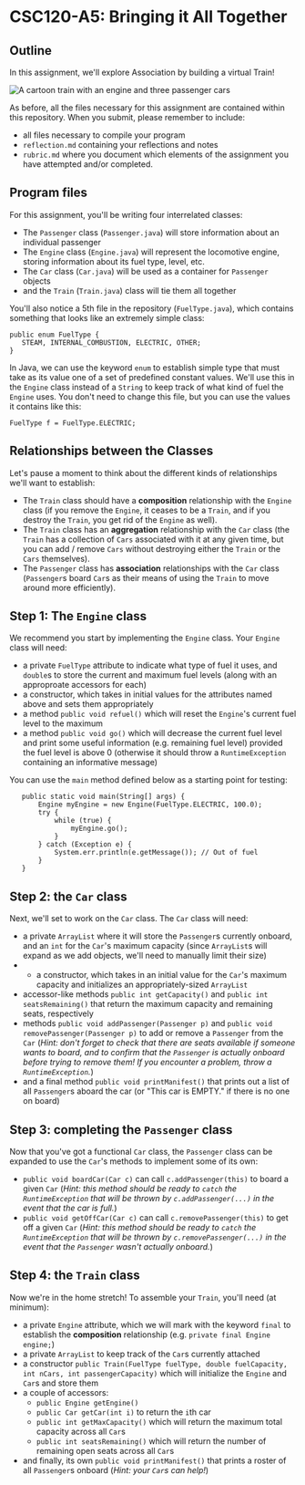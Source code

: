 # CSC120-A5: Bringing it All Together

## Outline
In this assignment, we'll explore Association by building a virtual Train!

![A cartoon train with an engine and three passenger cars](https://jcrouser.github.io/CSC120/img/train.jpeg)

As before, all the files necessary for this assignment are contained within this repository. When you submit, please remember to include:

 - all files necessary to compile your program
 - `reflection.md` containing your reflections and notes
 - `rubric.md` where you document which elements of the assignment you have attempted and/or completed.
 
##  Program files
For this assignment, you'll be writing four interrelated classes:

 - The `Passenger` class (`Passenger.java`) will store information about an individual passenger
 - The `Engine` class (`Engine.java`) will represent the locomotive engine, storing information about its fuel type, level, etc.
 - The `Car` class (`Car.java`) will be used as a container for `Passenger` objects
 - and the `Train` (`Train.java`) class will tie them all together
 
 You'll also notice a 5th file in the repository (`FuelType.java`), which contains something that looks like an extremely simple class:
 ```
public enum FuelType {
    STEAM, INTERNAL_COMBUSTION, ELECTRIC, OTHER;
}
```
In Java, we can use the keyword `enum` to establish simple type that must take as its value one of a set of predefined constant values. We'll use this in the `Engine` class instead of a `String` to keep track of what kind of fuel the `Engine` uses. You don't need to change this file, but you can use the values it contains like this:

```
FuelType f = FuelType.ELECTRIC;
```

## Relationships between the Classes
 
Let's pause a moment to think about the different kinds of relationships we'll want to establish:

 - The `Train` class should have a **composition** relationship with the `Engine` class (if you remove the `Engine`, it ceases to be a `Train`, and if you destroy the `Train`, you get rid of the `Engine` as well).
 - The `Train` class has an **aggregation** relationship with the `Car` class (the `Train` has a collection of `Cars` associated with it at any given time, but you can add / remove `Cars` without destroying either the `Train` or the `Cars` themselves).
 - The `Passenger` class has **association** relationships with the `Car` class (`Passenger`s board `Car`s as their means of using the `Train` to move around more efficiently).
 
 ## Step 1: The `Engine` class
 We recommend you start by implementing the `Engine` class. Your `Engine` class will need:
 
  - a private `FuelType` attribute to indicate what type of fuel it uses, and `double`s to store the current and maximum fuel levels (along with an approproate accessors for each)
  - a constructor, which takes in initial values for the attributes named above and sets them appropriately
  - a method `public void refuel()` which will reset the `Engine`'s current fuel level to the maximum
  - a method `public void go()` which will decrease the current fuel level and print some useful information (e.g. remaining fuel level) provided the fuel level is above 0 (otherwise it should throw a `RuntimeException` containing an informative message)
 
You can use the `main` method defined below as a starting point for testing:
 ```
    public static void main(String[] args) {
        Engine myEngine = new Engine(FuelType.ELECTRIC, 100.0);
        try {
            while (true) {
                myEngine.go();
            }
        } catch (Exception e) {
            System.err.println(e.getMessage()); // Out of fuel
        }
    }
```

## Step 2: the `Car` class
Next, we'll set to work on the `Car` class. The `Car` class will need:

 - a private `ArrayList` where it will store the `Passenger`s currently onboard, and an `int` for the `Car`'s maximum capacity (since `ArrayList`s will expand as we add objects, we'll need to manually limit their size)
 -   - a constructor, which takes in an initial value for the `Car`'s maximum capacity and initializes an appropriately-sized `ArrayList`
 - accessor-like methods `public int getCapacity()` and `public int seatsRemaining()` that return the maximum capacity and remaining seats, respectively
 - methods `public void addPassenger(Passenger p)` and `public void removePassenger(Passenger p)` to add or remove a `Passenger` from the `Car` (_Hint: don't forget to check that there are seats available if someone wants to board, and to confirm that the `Passenger` is actually onboard before trying to remove them! If you encounter a problem, throw a `RuntimeException`._)
 - and a final method `public void printManifest()` that prints out a list of all `Passenger`s aboard the car (or "This car is EMPTY." if there is no one on board)

## Step 3: completing the `Passenger` class
Now that you've got a functional `Car` class, the `Passenger` class can be expanded to use the `Car`'s methods to implement some of its own:

 - `public void boardCar(Car c)` can call `c.addPassenger(this)` to board a given `Car` (_Hint: this method should be ready to `catch` the `RuntimeException` that will be thrown by `c.addPassenger(...)` in the event that the car is full._)
 - `public void getOffCar(Car c)` can call `c.removePassenger(this)` to get off a given `Car` (_Hint: this method should be ready to `catch` the `RuntimeException` that will be thrown by `c.removePassenger(...)` in the event that the `Passenger` wasn't actually onboard._)

## Step 4: the `Train` class
Now we're in the home stretch! To assemble your `Train`, you'll need (at minimum):

 -  a private `Engine` attribute, which we will mark with the keyword `final` to establish the **composition** relationship (e.g. `private final Engine engine;`)
 -  a private `ArrayList` to keep track of the `Car`s currently attached
 -  a constructor `public Train(FuelType fuelType, double fuelCapacity, int nCars, int passengerCapacity)` which will initialize the `Engine` and `Car`s and store them
 -  a couple of accessors: 
     -  `public Engine getEngine()`
     -  `public Car getCar(int i)` to return the `i`th car
     -  `public int getMaxCapacity()` which will return the maximum total capacity across all `Car`s
     -  `public int seatsRemaining()` which will return the number of remaining open seats across all `Car`s
- and finally, its own `public void printManifest()` that prints a roster of all `Passenger`s onboard (_Hint: your `Car`s can help!_)
